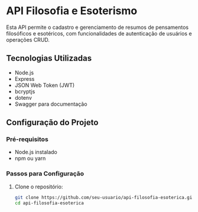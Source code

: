 # API Filosofia e Esoterismo

Esta API permite o cadastro e gerenciamento de resumos de pensamentos filosóficos e esotéricos, com funcionalidades de autenticação de usuários e operações CRUD.

## Tecnologias Utilizadas

- Node.js
- Express
- JSON Web Token (JWT)
- bcryptjs
- dotenv
- Swagger para documentação

## Configuração do Projeto

### Pré-requisitos

- Node.js instalado
- npm ou yarn

### Passos para Configuração

1. Clone o repositório:
   ```bash
   git clone https://github.com/seu-usuario/api-filosofia-esoterica.git
   cd api-filosofia-esoterica
